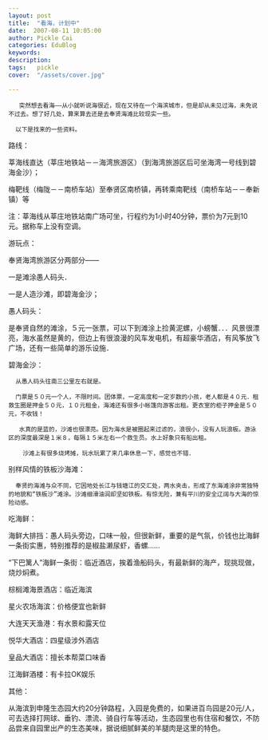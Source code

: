 ```yaml
---
layout: post  
title:  "看海，计划中"
date:  2007-08-11 10:05:00
author: Pickle Cai  
categories: EduBlog  
keywords: 
description:   
tags:	pickle   
cover:  "/assets/cover.jpg"  

---
```


       突然想去看海——从小就听说海很近，现在又待在一个海滨城市，但是却从未见过海，未免说不过去。想了好几处，算来算去还是去奉贤海滩比较现实一些。

      以下是找来的一些资料。

 

路线：



莘海线直达（莘庄地铁站－－海湾旅游区）（到海湾旅游区后可坐海湾一号线到碧海金沙）； 



 梅靶线（梅陇－－南桥车站）至奉贤区南桥镇，再转乘南靶线（南桥车站－－奉新镇）等

注：莘海线从莘庄地铁站南广场可坐，行程约为1小时40分钟，票价为7元到10元。据称车上没有空调。



游玩点：





奉贤海湾旅游区分两部分——





一是滩涂愚人码头．



一是人造沙滩，即碧海金沙；



愚人码头：





是奉贤自然的滩涂，５元一张票，可以下到滩涂上捡黄泥螺，小螃蟹．．．风景很漂亮，海水虽然是黄的，但边上有很浪漫的风车发电机，有超豪华酒店，有风筝放飞广场，还有一些简单的游乐设施．

碧海金沙：



      从愚人码头往南三公里左右就是。

      门票是５０元一个人，不限时间。团体票，一定高度和一定岁数的小孩，老人都是４０元．租救生圈是押金５０元，１０元租金，海滩还有很多小帐篷向游客出租。更衣室的柜子押金是５０元，不收钱！

       水真的是蓝的，沙滩也很漂亮。因为海水是被圈起来过滤的，浪很小，没有人玩浪板。游泳区的深度最深是１米８，每隔１５米左右一个救生员。水上好象只有船出租。

        沙滩上有很多烧烤摊，玩水玩累了来几串休息一下，感觉也不错．

别样风情的铁板沙海滩：



      奉贤的海滩与众不同，它因地处长江与钱塘江的交汇处，两水夹击，形成了东海滩涂非常独特的地貌和“铁板沙”滩涂。沙滩细滑油润却坚如铁板。有惊无险，兼有平川的安全辽阔与大海的惊险动感。

 

吃海鲜：





海鲜大排挡：愚人码头旁边，口味一般，但很新鲜，重要的是气氛，价钱也比海鲜一条街实惠，特别推荐的是椒盐濑尿虾，香螺……



“下巴篱人”海鲜一条街：临近酒店，挨着渔船码头，有最新鲜的海产，现挑现做，烧炒焖煮。

棕榈滩海景酒店：临近海滨 

星火农场海滨：价格便宜也新鲜 

大连天天渔港：有水景和露天位 

悦华大酒店：四星级涉外酒店 

皇品大酒店：擅长本帮菜口味香 

江海鲜酒楼：有卡拉OK娱乐

其他：



从海滨到申隆生态园大约20分钟路程，入园是免费的，如果进百鸟园是20元/人，可去选择打网球、垂钓、漂流、骑自行车等活动，生态园里也有住宿和餐饮，不防品尝来自园里出产的生态美味，据说细腻鲜美的羊腿肉是这里的特色。

		    
